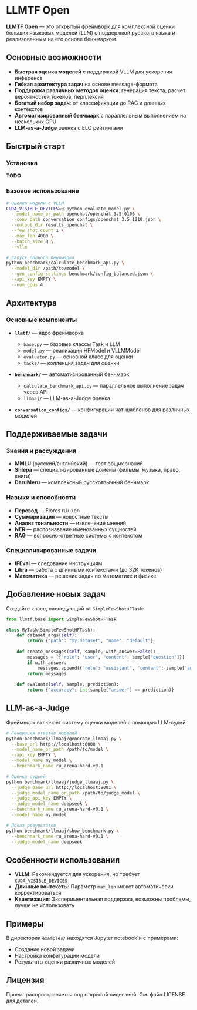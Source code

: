 # LLMTF Open

**LLMTF Open** — это открытый фреймворк для комплексной оценки больших языковых моделей (LLM) с поддержкой русского языка и реализованным на его основе бенчмарком.

## Основные возможности

- **Быстрая оценка моделей** с поддержкой VLLM для ускорения инференса
- **Гибкая архитектура задач** на основе message-формата
- **Поддержка различных методов оценки**: генерация текста, расчет вероятностей токенов, перплексия
- **Богатый набор задач**: от классификации до RAG и длинных контекстов
- **Автоматизированный бенчмарк** с параллельным выполнением на нескольких GPU
- **LLM-as-a-Judge** оценка с ELO рейтингами

## Быстрый старт

### Установка

**TODO**

### Базовое использование

```bash
# Оценка модели с VLLM
CUDA_VISIBLE_DEVICES=0 python evaluate_model.py \
  --model_name_or_path openchat/openchat-3.5-0106 \
  --conv_path conversation_configs/openchat_3.5_1210.json \
  --output_dir results_openchat \
  --few_shot_count 1 \
  --max_len 4000 \
  --batch_size 8 \
  --vllm

# Запуск полного бенчмарка
python benchmark/calculate_benchmark_api.py \
  --model_dir /path/to/model \
  --gen_config_settings benchmark/config_balanced.json \
  --api_key EMPTY \
  --num_gpus 4
```

## Архитектура

### Основные компоненты

- **`llmtf/`** — ядро фреймворка
  - `base.py` — базовые классы Task и LLM
  - `model.py` — реализации HFModel и VLLMModel
  - `evaluator.py` — основной класс для оценки
  - `tasks/` — коллекция задач для оценки

- **`benchmark/`** — автоматизированный бенчмарк
  - `calculate_benchmark_api.py` — параллельное выполнение задач через API
  - `llmaaj/` — LLM-as-a-Judge оценка

- **`conversation_configs/`** — конфигурации чат-шаблонов для различных моделей

## Поддерживаемые задачи

### Знания и рассуждения
- **MMLU** (русский/английский) — тест общих знаний
- **Shlepa** — специализированные домены (фильмы, музыка, право, книги)
- **DaruMeru** — комплексный русскоязычный бенчмарк

### Навыки и способности
- **Перевод** — Flores ru↔en
- **Суммаризация** — новостные тексты
- **Анализ тональности** — извлечение мнений
- **NER** — распознавание именованных сущностей
- **RAG** — вопросно-ответные системы с контекстом

### Специализированные задачи
- **IFEval** — следование инструкциям
- **Libra** — работа с длинными контекстами (до 32K токенов)
- **Математика** — решение задач по математике и физике


## Добавление новых задач

Создайте класс, наследующий от `SimpleFewShotHFTask`:

```python
from llmtf.base import SimpleFewShotHFTask

class MyTask(SimpleFewShotHFTask):
    def dataset_args(self):
        return {"path": "my_dataset", "name": "default"}
    
    def create_messages(self, sample, with_answer=False):
        messages = [{"role": "user", "content": sample["question"]}]
        if with_answer:
            messages.append({"role": "assistant", "content": sample["answer"]})
        return messages
    
    def evaluate(self, sample, prediction):
        return {"accuracy": int(sample["answer"] == prediction)}
```

## LLM-as-a-Judge

Фреймворк включает систему оценки моделей с помощью LLM-судей:

```bash
# Генерация ответов моделей
python benchmark/llmaaj/generate_llmaaj.py \
  --base_url http://localhost:8000 \
  --model_name_or_path /path/to/model \
  --api_key EMPTY \
  --model_name my_model \
  --benchmark_name ru_arena-hard-v0.1

# Оценка судьей
python benchmark/llmaaj/judge_llmaaj.py \
  --judge_base_url http://localhost:8001 \
  --judge_model_name_or_path /path/to/judge_model \
  --judge_api_key EMPTY \
  --judge_model_name deepseek \
  --benchmark_name ru_arena-hard-v0.1 \
  --model_name my_model

# Показ результатов
python benchmark/llmaaj/show_benchmark.py \
  --benchmark_name ru_arena-hard-v0.1 \
  --judge_model_name deepseek
```

## Особенности использования

- **VLLM**: Рекомендуется для ускорения, но требует `CUDA_VISIBLE_DEVICES`
- **Длинные контексты**: Параметр `max_len` может автоматически корректироваться
- **Квантизация**: Экспериментальная поддержка, возможны проблемы, лучше не использовать

## Примеры

В директории `examples/` находятся Jupyter notebook'и с примерами:
- Создание новой задачи
- Настройка конфигурации модели
- Результаты оценки различных моделей

## Лицензия

Проект распространяется под открытой лицензией. См. файл LICENSE для деталей.
